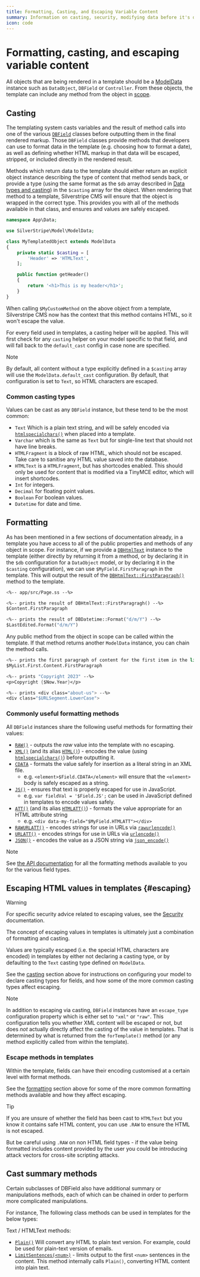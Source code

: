 ```yaml
---
title: Formatting, Casting, and Escaping Variable Content
summary: Information on casting, security, modifying data before it's displayed to the user and how to format data within the template.
icon: code
---
```


# Formatting, casting, and escaping variable content

All objects that are being rendered in a template should be a [ModelData](api:SilverStripe\Model\ModelData) instance such as `DataObject`,
`DBField` or `Controller`. From these objects, the template can include any method from the object in [scope](syntax#scope).

## Casting

The templating system casts variables and the result of method calls into one of the various [`DBField`](api:SilverStripe\ORM\FieldType\DBField)
classes before outputting them in the final rendered markup. Those `DBField` classes provide methods that developers can use to format data in
the template (e.g. choosing how to format a date), as well as defining whether HTML markup in that data will be escaped, stripped, or included
directly in the rendered result.

Methods which return data to the template should either return an explicit object instance describing the type of
content that method sends back, or provide a type (using the same format as the `$db` array described in
[Data types and casting](/developer_guides/model/data_types_and_casting/)) in the `$casting` array for the object. When rendering that method
to a template, Silverstripe CMS will ensure that the object is wrapped in the correct type. This provides you with all of the methods available in
that class, and ensures and values are safely escaped.

```php
namespace App\Data;

use SilverStripe\Model\ModelData;

class MyTemplatedObject extends ModelData
{
    private static $casting = [
        'Header' => 'HTMLText',
    ];

    public function getHeader()
    {
        return '<h1>This is my header</h1>';
    }
}
```

When calling `$MyCustomMethod` on the above object from a template, Silverstripe CMS now has the context that this method contains HTML, so it
won't escape the value.

For every field used in templates, a casting helper will be applied. This will first check for any
`casting` helper on your model specific to that field, and will fall back to the `default_cast` config
in case none are specified.

> [!NOTE]
> By default, all content without a type explicitly defined in a `$casting` array will use the `ModelData.default_cast` configuration. By default,
> that configuration is set to `Text`, so HTML characters are escaped.

### Common casting types

Values can be cast as any `DBField` instance, but these tend to be the most common:

- `Text` Which is a plain text string, and will be safely encoded via [`htmlspecialchars()`](https://www.php.net/manual/en/function.htmlspecialchars.php) when placed into
 a template.
- `Varchar` which is the same as `Text` but for single-line text that should not have line breaks.
- `HTMLFragment` is a block of raw HTML, which should not be escaped. Take care to sanitise any HTML
 value saved into the database.
- `HTMLText` is a `HTMLFragment`, but has shortcodes enabled. This should only be used for content
 that is modified via a TinyMCE editor, which will insert shortcodes.
- `Int` for integers.
- `Decimal` for floating point values.
- `Boolean` For boolean values.
- `Datetime` for date and time.

## Formatting

As has been mentioned in a few sections of documentation already, in a template you have access to all of the public properties and methods of any
object in scope. For instance, if we provide a [`DBHtmlText`](api:SilverStripe\ORM\FieldType\DBHtmlText) instance to the template (either directly
by returning it from a method, or by declaring it in the `$db` configuration for a `DataObject` model, or by declaring it in the `$casting` configuration),
we can use `$MyField.FirstParagraph` in the template. This will
output the result of the [`DBHtmlText::FirstParagraph()`](api:SilverStripe\ORM\FieldType\DBHtmlText::FirstParagraph()) method to the template.

```ss
<%-- app/src/Page.ss --%>

<%-- prints the result of DBHtmlText::FirstParagragh() --%>
$Content.FirstParagraph

<%-- prints the result of DBDatetime::Format("d/m/Y") --%>
$LastEdited.Format("d/m/Y")
```

Any public method from the object in scope can be called within the template. If that method returns another
`ModelData` instance, you can chain the method calls.

```ss
<%-- prints the first paragraph of content for the first item in the list --%>
$MyList.First.Content.FirstParagraph

<%-- prints "Copyright 2023" --%>
<p>Copyright {$Now.Year}</p>

<%-- prints <div class="about-us"> --%>
<div class="$URLSegment.LowerCase">
```

### Commonly useful formatting methods

All `DBField` instances share the following useful methods for formatting their values:

- [`RAW()`](api:SilverStripe\ORM\FieldType\DBField::RAW()) - outputs the *raw* value into the template with no escaping.
- [`XML()`](api:SilverStripe\ORM\FieldType\DBField::XML()) (and its alias [`HTML()`](api:SilverStripe\ORM\FieldType\DBField::HTML())) - encodes the value (using [`htmlspecialchars()`](https://www.php.net/manual/en/function.htmlspecialchars.php)) before outputting it.
- [`CDATA`](api:SilverStripe\ORM\FieldType\DBField::CDATA()) - formats the value safely for insertion as a literal string in an XML file.
  - e.g. `<element>$Field.CDATA</element>` will ensure that the `<element>` body is safely escaped as a string.
- [`JS()`](api:SilverStripe\ORM\FieldType\DBField::JS()) - ensures that text is properly escaped for use in JavaScript.
  - e.g. `var fieldVal = '$Field.JS';` can be used in JavaScript defined in templates to encode values safely.
- [`ATT()`](api:SilverStripe\ORM\FieldType\DBField::ATT()) (and its alias [`HTMLATT()`](api:SilverStripe\ORM\FieldType\DBField::HTMLATT())) - formats the value appropriate for an HTML attribute string
  - e.g. `<div data-my-field="$MyField.HTMLATT"></div>`
- [`RAWURLATT()`](api:SilverStripe\ORM\FieldType\DBField::RAWURLATT()) - encodes strings for use in URLs via [`rawurlencode()`](https://www.php.net/manual/en/function.rawurlencode.php)
- [`URLATT()`](api:SilverStripe\ORM\FieldType\DBField::URLATT()) - encodes strings for use in URLs via [`urlencode()`](https://www.php.net/manual/en/function.urlencode.php)
- [`JSON()`](api:SilverStripe\ORM\FieldType\DBField::JSON()) - encodes the value as a JSON string via [`json_encode()`](https://www.php.net/manual/en/function.json-encode.php)

> [!NOTE]
> See [the API documentation](api:SilverStripe\ORM\FieldType) for all the formatting methods available to you for the various field types.

## Escaping HTML values in templates {#escaping}

> [!WARNING]
> For specific security advice related to escaping values, see the [Security](/developer_guides/security/secure_coding/#xss-cross-site-scripting)
> documentation.

The concept of escaping values in templates is ultimately just a combination of formatting and casting.

Values are typically escaped (i.e. the special HTML characters are encoded) in templates by either not
declaring a casting type, or by defaulting to the `Text` casting type defined on `ModelData`.

See the [casting](#casting) section above for
instructions on configuring your model to declare casting types for fields, and how some of the more common
casting types affect escaping.

> [!NOTE]
> In addition to escaping via casting, `DBField` instances have an `escape_type` configuration property which is
> either set to `"xml"` or `"raw"`. This configuration tells you whether XML content will be escaped or not, but does
> *not* actually directly affect the casting of the value in templates. That is determined by what is returned from
> the `forTemplate()` method (or any method explicitly called from within the template).

### Escape methods in templates

Within the template, fields can have their encoding customised at a certain level with format methods.

See the [formatting](#formatting) section above for some of the more common formatting methods available
and how they affect escaping.

> [!TIP]
> If you are unsure of whether the field has been cast to `HTMLText` but you know
> it contains safe HTML content, you can use `.RAW` to ensure the HTML is not escaped.
>
> But be careful using `.RAW` on non HTML field types - if the value being formatted includes content provided
> by the user you could be introducing attack vectors for cross-site scripting attacks.

## Cast summary methods

Certain subclasses of DBField also have additional summary or manipulations methods, each of
which can be chained in order to perform more complicated manipulations.

For instance, The following class methods can be used in templates for the below types:

Text / HTMLText methods:

- [`Plain()`](api:SilverStripe\ORM\FieldType\DBString::Plain()) Will convert any HTML to plain text version. For example, could be used for plain-text
  version of emails.
- [`LimitSentences(<num>)`](api:SilverStripe\ORM\FieldType\DBText::LimitSentences()) - limits output to the first `<num>` sentences in the content. This method internally calls `Plain()`,
  converting HTML content into plain text.
